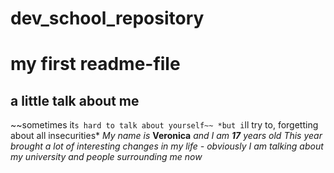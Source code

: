 # dev_school_repository
# my first readme-file
a little talk about me
----------------------
~~sometimes it`s hard to talk about yourself~~
*but i`ll try to, forgetting about all insecurities*
*My name is* **Veronica** *and I am **17** years old*
_This year brought a lot of interesting changes in my life - obviously I am talking about my university and people surrounding me now_